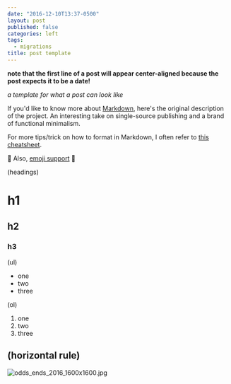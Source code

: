 ```yaml
---
date: "2016-12-10T13:37-0500"
layout: post
published: false
categories: left
tags:
  - migrations
title: post template
---
```


**note that the first line of a post will appear center-aligned because the post expects it to be a date!**

_a template for what a post can look like_

If you'd like to know more about [Markdown](http://daringfireball.net/projects/markdown/), here's the original description of the project. An interesting take on single-source publishing and a brand of functional minimalism.

For more tips/trick on how to format in Markdown, I often refer to [this cheatsheet](https://github.com/adam-p/markdown-here/wiki/Markdown-Cheatsheet).

:pizza: Also, [emoji support](http://www.webpagefx.com/tools/emoji-cheat-sheet/) :pizza:

(headings)

# h1

## h2

### h3

(ul)

- one
- two
- three

(ol)

1. one
1. two
1. three

## (horizontal rule)

![odds_ends_2016_1600x1600.jpg]({{site.baseurl}}/assets/img/odds_ends_2016_1600x1600.jpg)
